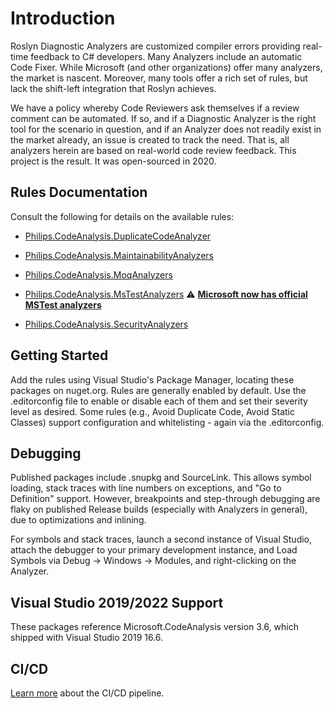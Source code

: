 # Introduction
Roslyn Diagnostic Analyzers are customized compiler errors providing real-time feedback to C# developers. Many Analyzers include an automatic Code Fixer. While Microsoft (and other organizations) offer many analyzers, the market is nascent. Moreover, many tools offer a rich set of rules, but lack the shift-left integration that Roslyn achieves.

We have a policy whereby Code Reviewers ask themselves if a review comment can be automated.  If so, and if a Diagnostic Analyzer is the right tool for the scenario in question, and if an Analyzer does not readily exist in the market already, an issue is created to track the need. That is, all analyzers herein are based on real-world code review feedback. This project is the result. It was open-sourced in 2020.

## Rules Documentation
Consult the following for details on the available rules:

* [Philips.CodeAnalysis.DuplicateCodeAnalyzer](./Philips.CodeAnalysis.DuplicateCodeAnalyzer/Philips.CodeAnalysis.DuplicateCodeAnalyzer.md)

* [Philips.CodeAnalysis.MaintainabilityAnalyzers](./Philips.CodeAnalysis.MaintainabilityAnalyzers/Philips.CodeAnalysis.MaintainabilityAnalyzers.md)

* [Philips.CodeAnalysis.MoqAnalyzers](./Philips.CodeAnalysis.MoqAnalyzers/Philips.CodeAnalysis.MoqAnalyzers.md)

* [Philips.CodeAnalysis.MsTestAnalyzers](./Philips.CodeAnalysis.MsTestAnalyzers/Philips.CodeAnalysis.MsTestAnalyzers.md) ⚠️ **[Microsoft now has official MSTest analyzers](./Documentation/MSTest-Migration-Guide.md)**

* [Philips.CodeAnalysis.SecurityAnalyzers](./Philips.CodeAnalysis.SecurityAnalyzers/Philips.CodeAnalysis.SecurityAnalyzers.md)


## Getting Started

Add the rules using Visual Studio's Package Manager, locating these packages on nuget.org.  Rules are generally enabled by default.  Use the .editorconfig file to enable or disable each of them and set their severity level as desired.
Some rules (e.g., Avoid Duplicate Code, Avoid Static Classes) support configuration and whitelisting - again via the .editorconfig.

## Debugging

Published packages include .snupkg and SourceLink. This allows symbol loading, stack traces with line numbers on exceptions, and "Go to Definition" support. However, breakpoints and step-through debugging are flaky on published Release builds (especially with Analyzers in general), due to optimizations and inlining. 

For symbols and stack traces, launch a second instance of Visual Studio, attach the debugger to your primary development instance, and Load Symbols via Debug -> Windows -> Modules, and right-clicking on the Analyzer.

## Visual Studio 2019/2022 Support

These packages reference Microsoft.CodeAnalysis version 3.6, which shipped with Visual Studio 2019 16.6.

## CI/CD
[Learn more](./cicd.md) about the CI/CD pipeline.
